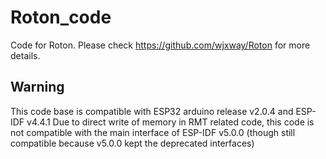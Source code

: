 # Roton_code
Code for Roton. Please check https://github.com/wjxway/Roton for more details.

## Warning
This code base is compatible with ESP32 arduino release v2.0.4 and ESP-IDF v4.4.1
Due to direct write of memory in RMT related code, this code is not compatible with the main interface of ESP-IDF v5.0.0 (though still compatible because v5.0.0 kept the deprecated interfaces)